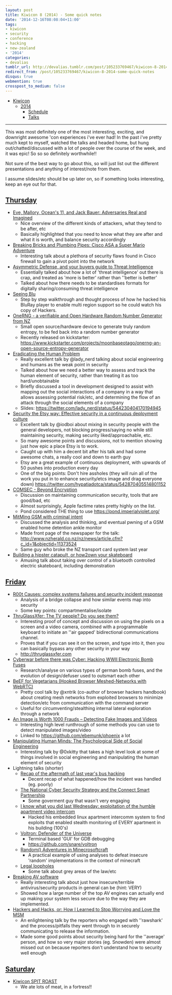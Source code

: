 ```yaml
---
layout: post
title: Kiwicon 8 (2014) - Some quick notes
date: '2014-12-16T08:08:04+11:00'
tags:
- kiwicon
- security
- conference
- hacking
- new-zealand
- '2014'
categories:
- devalias
tumblr_url: http://devalias.tumblr.com/post/105233769467/kiwicon-8-2014-some-quick-notes
redirect_from: /post/105233769467/kiwicon-8-2014-some-quick-notes
disqus: true
webmention: true
crosspost_to_medium: false
---
```

* [Kiwicon](https://kiwicon.org/)
  * [2014](http://2014.kiwicon.org/)
    * [Schedule](http://2014.kiwicon.org/the-con/schedule/)
    * [Talks](http://2014.kiwicon.org/the-con/talks/)

---

This was most definitely one of the most interesting, exciting, and downright awesome 'con experiences i've ever had! In the past i've pretty much kept to myself, watched the talks and headed home, but hung out/chatted/discussed with a lot of people over the course of the week, and it was epic! So so so definitely worthwhile!!

Not sure of the best way to go about this, so will just list out the different presentations and anything of interest/note from them.

I assume slides/etc should be up later on, so if something looks interesting, keep an eye out for that.

## [Thursday](http://2014.kiwicon.org/the-con/schedule/#Thursday11December)

* [Eve, Mallory, Ocean's 11, and Jack Bauer: Adversaries Real and Imagined](https://kiwicon.org/the-con/talks/#e146)
  * Nice overview of the different kinds of attackers, what they tend to be after, etc
  * Basically highlighted that you need to know what they are after and what it is worth, and balance security accordingly
* [Breaking Bricks and Plumbing Pipes: Cisco ASA a Super Mario Adventure](http://2014.kiwicon.org/the-con/talks/#e149)
  * Interesting talk about a plethora of security flaws found in Cisco firewall to gain a pivot point into the network
* [Asymmetric Defense, and your buyers guide to Threat Intelligence](http://2014.kiwicon.org/the-con/talks/#e150)
  * Essentially talked about how a lot of 'threat intelligence' out there is crap, and treated as 'more is better' rather than ''better is better'
  * Talked about how there needs to be standardises formats for digitally sharing/consuming threat intelligence
* [Seeing Blu](http://2014.kiwicon.org/the-con/talks/#e151)
  * Step by step walkthrough and thought process of how he hacked his BluRay player to enable multi region support so he could watch his copy of Hackers.
* [OneRNG - a verifiable and Open Hardware Random Number Generator from NZ](http://2014.kiwicon.org/the-con/talks/#e152)
  * Small open source/hardware device to generate truly random entropy, to be fed back into a random number generator
  * Recently released on kickstarter: https://www.kickstarter.com/projects/moonbaseotago/onerng-an-open-source-entropy-generator
* [Eradicating the Human Problem](http://2014.kiwicon.org/the-con/talks/#e147)
  * Really excellent talk by @lady_nerd talking about social engineering and humans as the weak point in security
  * Talked about how we need a better way to assess and track the human element of security, rather than treating it as too hard/unobtainable
  * Briefly discussed a tool in development designed to assist with mapping out the social interactions of a company in a way that allows assessing potential risk/etc, and determining the flow of an attack through the social elements of a company
  * Slides: https://twitter.com/lady_nerd/status/544230404170194945
* [Security the Etsy way: Effective security in a continuous deployment culture](http://2014.kiwicon.org/the-con/talks/#e142)
  * Excellent talk by @iodboi about mixing in security people with the general developers, not blocking progress/saying no while still maintaining security, making security liked/approachable, etc.
  * So many awesome points and discussions, not to mention showing just how epic a place Etsy is to work.
  * Caught up with him a decent bit after his talk and had some awesome chats, a really cool and down to earth guy
  * Etsy are a great example of continuous deployment, with upwards of 50 pushes into production every day
  * One of the big points: Don't hire assholes (they will ruin all of the work you put in to enhance security/etcs image and drag everyone down) https://twitter.com/hypatiadotca/status/542870405514801152
* [COMSEC - Beyond Encryption](http://2014.kiwicon.org/the-con/talks/#e153)
  * Discussion on maintaining communication security, tools that are good/bad, etc
  * Almost surprisingly, Apple factime rates pretty highly on the list.
  * Pond considered THE thing to use https://pond.imperialviolet.org/
* [MitMing GSM with criminal intent](http://2014.kiwicon.org/the-con/talks/#e154)
  * Discussed the analysis and thinking, and eventual pwning of a GSM enabled home detention ankle monitor
  * Made front page of the newspaper for the talk: http://www.nzherald.co.nz/nz/news/article.cfm?c_id=1&objectid=11373524
  * Same guy who broke the NZ transport card system last year
* [Building a hipster catapult, or how2own your skateboard](http://2014.kiwicon.org/the-con/talks/#e143)
  * Amusing talk about taking over control of a bluetooth controlled electric skateboard, including demonstration

## [Friday](http://2014.kiwicon.org/the-con/schedule/#Friday12December)

* [R00t Causes: complex systems failures and security incident response](http://2014.kiwicon.org/the-con/talks/#e167)
  * Analysis of a bridge collapse and how similar events map into security
  * Some key points: compartmentalise/isolate
* [ThruGlassXfer: The TV people? Do you see them?](http://2014.kiwicon.org/the-con/talks/#e156)
  * Interesting proof of concept and discussion on using the pixels on a screen and a video camera, combined with a programmable keyboard to initiate an ''air gapped' bidirectional communications channel.
  * Proves that if you can see it on the screen, and type into it, then you can basically bypass any other security in your way
  * http://thruglassxfer.com
* [Cyberwar before there was Cyber: Hacking WWII Electronic Bomb Fuses](http://2014.kiwicon.org/the-con/talks/#e144)
  * Research/analyse on various types of german bomb fuses, and the evolution of design/defuser used to outsmart each other
* [BeEF for Vegetarians (Hooked Browser Meshed-Networks with WebRTC)](http://2014.kiwicon.org/the-con/talks/#e157)
  * Pretty cool talk by @xntrik (co-author of browser hackers handbook) about creating mesh networks from exploited browsers to minimize detection/etc from communication with the command server
  * Useful for circumventing/stealthing internal lateral exploration through a network
* [An Image is Worth 1000 Frauds – Detecting Fake Images and Videos](http://2014.kiwicon.org/the-con/talks/#e158)
  * Interesting high level runthrough of some methods you can use to detect manipulated images/video
  * Linked to https://github.com/ebemunk/phoenix a lot
* [Manipulating Human Minds: The Psychological Side of Social Engineering](http://2014.kiwicon.org/the-con/talks/#e159)
  * Interesting talk by @0xkitty that takes a high level look at some of things involved in social engineering and manipulating the human element of security
* Lightning talks (shorter)
  * [Recap of the aftermath of last year's bus hacking](http://2014.kiwicon.org/the-con/talks/#e160)
    * Decent recap of what happened/how the incident was handled (eg. poorly)
  * [The National Cyber Security Strategy and the Connect Smart Partnership](http://2014.kiwicon.org/the-con/talks/#e161)
    * Some goverment guy that wasn't very engaging
  * [I know what you did last Wednesday: exploitation of the humble apartment video intercom](http://2014.kiwicon.org/the-con/talks/#e162)
    * Hacked his embedded linux apartment intercomm system to find exploits that enabled stealth monitoring of EVERY apartment in his building (100's)
  * [Voltron: Defender of the Universe](http://2014.kiwicon.org/the-con/talks/#e163)
    * Terminal based 'GUI' for GDB debugging
    * https://github.com/snare/voltron
  * [Random() Adventures in Minecrosoftcraft](http://2014.kiwicon.org/the-con/talks/#e145)
  	* A practical example of using analyses to defeat insecure 'random' implementations in the context of minecraft
  * [Legal loopholes](http://2014.kiwicon.org/the-con/talks/#e164)
  	* Some talk about grey areas of the law/etc
* [Breaking AV software](http://2014.kiwicon.org/the-con/talks/#e165)
  * Really interesting talk about just how insecure/terrible antivirus/security products in general can be (hint: VERY)
  * Showed how a large number of the top AV engines can actually end up making your system less secure due to the way they are implemented.
* [Hackers and Hacks, or: How I Learned to Stop Worrying and Love the MSM](http://2014.kiwicon.org/the-con/talks/#e166)
  * An enlightening talk by the reporters who engaged with ''rawshark' and the process/pitfalls they went through to in securely communicating to release the information.
  * Made some good points about security being hard for the ''average' person, and how so very major stories (eg. Snowden) were almost missed out on because reporters don't understand how to security well enough

## [Saturday](http://2014.kiwicon.org/the-con/schedule/#Saturday13December)

* [Kiwicon SPIT ROAST](http://2014.kiwicon.org/the-con/events/#e148)
  * We ate lots of meat, in a fortress!!
